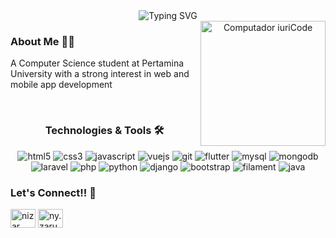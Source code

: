<div align="center">
  
  <img src="https://readme-typing-svg.demolab.com?font=Fira+Code&weight=600&size=28&duration=4000&pause=1000&color=8301b5&center=true&vCenter=true&width=435&lines=Hi+%F0%9F%91%8B%2C+I'm+Nizar+Afham;Welcome+to+my+GitHub!" alt="Typing SVG" />
</div>
<div align="center">
  <img src="https://raw.githubusercontent.com/MicaelliMedeiros/micaellimedeiros/master/image/computer-illustration.png" min-width="400px" max-width="200px" width="200px" align="right" alt="Computador iuriCode">
</div>

<h3>About Me 👨‍💻</h3>
<p align="left">A Computer Science student at Pertamina University with a strong interest in web and mobile app development</p>
<br/>

<h3 align="center">Technologies & Tools 🛠</h3>

<div align="center">
  <img src="https://img.shields.io/badge/HTML5-E34F26?style=for-the-badge&logo=html5&logoColor=white" alt="html5" />
  <img src="https://img.shields.io/badge/CSS3-1572B6?style=for-the-badge&logo=css3&logoColor=white" alt="css3" />
  <img src="https://img.shields.io/badge/JavaScript-F7DF1E?style=for-the-badge&logo=javascript&logoColor=black" alt="javascript" />
  <img src="https://img.shields.io/badge/Vue.js-42b983?style=for-the-badge&logo=vue.js&logoColor=white" alt="vuejs" />
  <img src="https://img.shields.io/badge/Git-F05032?style=for-the-badge&logo=git&logoColor=white" alt="git" />
  <img src="https://img.shields.io/badge/Flutter-02569B?style=for-the-badge&logo=flutter&logoColor=white" alt="flutter" />
  <img src="https://img.shields.io/badge/MySQL-005C84?style=for-the-badge&logo=mysql&logoColor=white" alt="mysql" />
  <img src="https://img.shields.io/badge/MongoDB-47A248?style=for-the-badge&logo=mongodb&logoColor=white" alt="mongodb" />
  <img src="https://img.shields.io/badge/Laravel-FF2D20?style=for-the-badge&logo=laravel&logoColor=white" alt="laravel" />
  <img src="https://img.shields.io/badge/PHP-777BB4?style=for-the-badge&logo=php&logoColor=white" alt="php" />
  <img src="https://img.shields.io/badge/Python-3776AB?style=for-the-badge&logo=python&logoColor=white" alt="python" />
  <img src="https://img.shields.io/badge/Django-092E20?style=for-the-badge&logo=django&logoColor=white" alt="django" />
  <img src="https://img.shields.io/badge/Bootstrap-7952B3?style=for-the-badge&logo=bootstrap&logoColor=white" alt="bootstrap" />
  <img src="https://img.shields.io/badge/Filament-FF8C00?style=for-the-badge&logo=filament&logoColor=white" alt="filament" />
  <img src="https://img.shields.io/badge/Java-007396?style=for-the-badge&logo=java&logoColor=white" alt="java" />
</div>

<h3 align="left">Let's Connect!! 🤝</h3>
<p align="left">
    <a href="https://www.linkedin.com/in/nizar-afham-aflaha-80a855246?utm_source=share&utm_campaign=share_via&utm_content=profile&utm_medium=android_app" target="blank"><img align="center" src="https://raw.githubusercontent.com/rahuldkjain/github-profile-readme-generator/master/src/images/icons/Social/linked-in-alt.svg" alt="nizar afham aflaha" height="30" width="40" /></a>
    <a href="https://instagram.com/ny.zaru" target="blank"><img align="center" src="https://raw.githubusercontent.com/rahuldkjain/github-profile-readme-generator/master/src/images/icons/Social/instagram.svg" alt="ny.zaru" height="30" width="40" /></a>
  </p>

